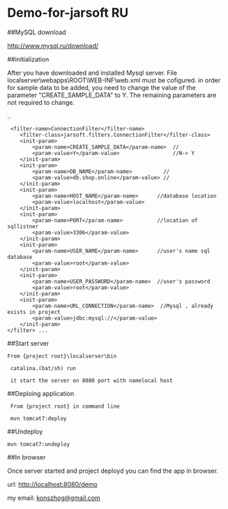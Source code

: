 # Demo-for-jarsoft RU

##MySQL download

<http://www.mysql.ru/download/>

##initialization  

After you have downloaded and installed Mysql server.
File localserver\webapps\ROOT\WEB-INF\web.xml must be cofigured.
in order for sample data to be added, you need to change the value of the parameter "CREATE_SAMPLE_DATA" to Y.
The remaining parameters are not required to change.

..
     <filter>       
     
     <filter-name>ConnectionFilter</filter-name>
        <filter-class>jarsoft.filters.ConnectionFilter</filter-class>
        <init-param>
            <param-name>CREATE_SAMPLE_DATA</param-name>  //
            <param-value>Y</param-value>                 //N-> Y
        </init-param>
        <init-param>
            <param-name>DB_NAME</param-name>          //
            <param-value>db.shop.online</param-value> //
        </init-param>
        <init-param>
            <param-name>HOST_NAME</param-name>      //database location
            <param-value>localhost</param-value>
        </init-param>
        <init-param>
            <param-name>PORT</param-name>           //location of sqllistner
            <param-value>3306</param-value>
        </init-param>
        <init-param>
            <param-name>USER_NAME</param-name>      //user's name sql database 
            <param-value>root</param-value>
        </init-param>
        <init-param>
            <param-name>USER_PASSWORD</param-name>  //user's password 
            <param-value>root</param-value>
        </init-param>
        <init-param>
            <param-name>URL_CONNECTION</param-name>  //Mysql , already exists in project
            <param-value>jdbc:mysql://</param-value>
        </init-param>
    </filter> ...
    
##Start server
    
    From {project root}\localserver\bin 
  
     catalina.(bat/sh) run 
  
     it start the server on 8080 port with namelocal host
     
 
 ##Deploing application 
   
     From {project root} in command line 
     
     mvn tomcat7:deploy
     
##Undeploy

    mvn tomcat7:undeploy
     
##In browser 

Once server started and project deployd you can find the app in browser.

     

   url: <http://localhost:8080/demo>
 
 
 

my email: <konszhog@gmail.com>
